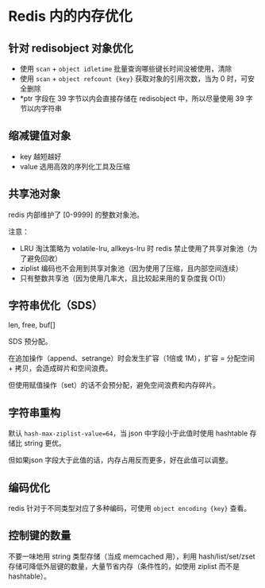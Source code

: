 # Redis 内的内存优化

## 针对 redisobject 对象优化

- 使用 `scan` + `object idletime` 批量查询哪些键长时间没被使用，清除
- 使用 `scan` + `object refcount {key}` 获取对象的引用次数，当为 0 时，可安全删除
- *ptr 字段在 39 字节以内会直接存储在 redisobject 中，所以尽量使用 39 字节以内字符串

## 缩减键值对象

- key 越短越好
- value 选用高效的序列化工具及压缩

## 共享池对象

redis 内部维护了 [0-9999] 的整数对象池。

注意：

- LRU 淘汰策略为 volatile-lru, allkeys-lru 时 redis 禁止使用了共享对象池（为了避免回收）
- ziplist 编码也不会用到共享对象池（因为使用了压缩，且内部空间连续）
- 只有整数共享池（因为使用几率大，且比较起来用的复杂度我 O(1)）

## 字符串优化（SDS）

len, free, buf[]

SDS 预分配。

在追加操作（append、setrange）时会发生扩容（1倍或 1M），扩容 = 分配空间 + 拷贝，会造成碎片和空间浪费。

但使用赋值操作（set）的话不会预分配，避免空间浪费和内存碎片。

## 字符串重构

默认 `hash-max-ziplist-value=64`，当 json 中字段小于此值时使用 hashtable 存储比 string 更优。

但如果json 字段大于此值的话，内存占用反而更多，好在此值可以调整。

## 编码优化

redis 针对于不同类型对应了多种编码，可使用 `object encoding {key}` 查看。

## 控制键的数量

不要一味地用 string 类型存储（当成 memcached 用），利用 hash/list/set/zset 存储可降低外层键的数量，大量节省内存（条件性的，如使用 ziplist 而不是 hashtable）。

